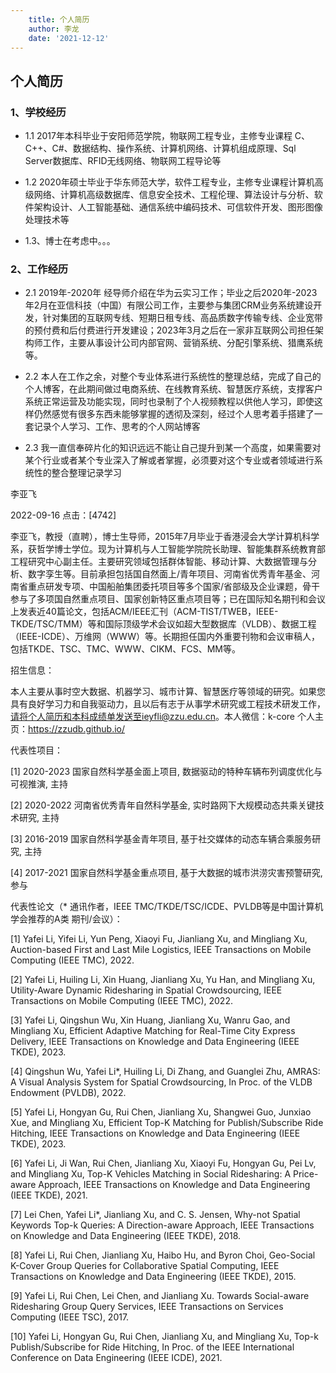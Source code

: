 ```yaml
---
    title: 个人简历
    author: 李龙
    date: '2021-12-12'
---
```

## 个人简历
### 1、学校经历
-  1.1  2017年本科毕业于安阳师范学院，物联网工程专业，主修专业课程 C、C++、C#、数据结构、操作系统、计算机网络、计算机组成原理、Sql Server数据库、RFID无线网络、物联网工程导论等



-  1.2  2020年硕士毕业于华东师范大学，软件工程专业，主修专业课程计算机高级网络、计算机高级数据库、信息安全技术、工程伦理、算法设计与分析、软件架构设计、人工智能基础、通信系统中编码技术、可信软件开发、图形图像处理技术等



-  1.3、博士在考虑中。。。


### 2、工作经历

- 2.1  2019年-2020年 经导师介绍在华为云实习工作；毕业之后2020年-2023年2月在亚信科技（中国）有限公司工作，主要参与集团CRM业务系统建设开发，针对集团的互联网专线、短期日租专线、高品质数字传输专线、企业宽带的预付费和后付费进行开发建设；2023年3月之后在一家非互联网公司担任架构师工作，主要从事设计公司内部官网、营销系统、分配引擎系统、猎鹰系统等。


- 2.2 本人在工作之余，对整个专业体系进行系统性的整理总结，完成了自己的个人博客，在此期间做过电商系统、在线教育系统、智慧医疗系统，支撑客户系统正常运营及功能实现，同时也录制了个人视频教程以供他人学习，即使这样仍然感觉有很多东西未能够掌握的透彻及深刻，经过个人思考着手搭建了一套记录个人学习、工作、思考的个人网站博客


- 2.3  我一直信奉碎片化的知识远远不能让自己提升到某一个高度，如果需要对某个行业或者某个专业深入了解或者掌握，必须要对这个专业或者领域进行系统性的整合整理记录学习








李亚飞​

2022-09-16   点击：[4742]





李亚飞，教授（直聘），博士生导师，2015年7月毕业于香港浸会大学计算机科学系，获哲学博士学位。现为计算机与人工智能学院院长助理、智能集群系统教育部工程研究中心副主任。主要研究领域包括群体智能、移动计算、大数据管理与分析、数字孪生等。目前承担包括国自然面上/青年项目、河南省优秀青年基金、河南省重点研发专项、中国船舶集团委托项目等多个国家/省部级及企业课题，骨干参与了多项国自然重点项目、国家创新特区重点项目等；已在国际知名期刊和会议上发表近40篇论文，包括ACM/IEEE汇刊（ACM-TIST/TWEB，IEEE-TKDE/TSC/TMM）等和国际顶级学术会议如超大型数据库（VLDB）、数据工程（IEEE-ICDE）、万维网（WWW）等。长期担任国内外重要刊物和会议审稿人，包括TKDE、TSC、TMC、WWW、CIKM、FCS、MM等。

招生信息：

本人主要从事时空大数据、机器学习、城市计算、智慧医疗等领域的研究。如果您具有良好学习力和自我驱动力，且以后有志于从事学术研究或工程技术研发工作，请将个人简历和本科成绩单发送至ieyfli@zzu.edu.cn。本人微信：k-core 个人主页：https://zzudb.github.io/



代表性项目：

[1] 2020-2023 国家自然科学基金面上项目, 数据驱动的特种车辆布列调度优化与可视推演, 主持

[2] 2020-2022 河南省优秀青年自然科学基金, 实时路网下大规模动态共乘关键技术研究, 主持

[3] 2016-2019 国家自然科学基金青年项目, 基于社交媒体的动态车辆合乘服务研究, 主持

[4] 2017-2021 国家自然科学基金重点项目, 基于大数据的城市洪涝灾害预警研究, 参与

代表性论文（* 通讯作者，IEEE TMC/TKDE/TSC/ICDE、PVLDB等是中国计算机学会推荐的A类 期刊/会议）：

[1] Yafei Li, Yifei Li, Yun Peng, Xiaoyi Fu, Jianliang Xu, and Mingliang Xu, Auction-based First and Last Mile Logistics, IEEE Transactions on Mobile Computing (IEEE TMC), 2022.

[2] Yafei Li, Huiling Li, Xin Huang, Jianliang Xu, Yu Han, and Mingliang Xu, Utility-Aware Dynamic Ridesharing in Spatial Crowdsourcing, IEEE Transactions on Mobile Computing (IEEE TMC), 2022.

[3] Yafei Li, Qingshun Wu, Xin Huang, Jianliang Xu, Wanru Gao, and Mingliang Xu, Efficient Adaptive Matching for Real-Time City Express Delivery, IEEE Transactions on Knowledge and Data Engineering (IEEE TKDE), 2023.

[4] Qingshun Wu, Yafei Li*, Huiling Li, Di Zhang, and Guanglei Zhu, AMRAS: A Visual Analysis System for Spatial Crowdsourcing, In Proc. of the VLDB Endowment (PVLDB), 2022.

[5] Yafei Li, Hongyan Gu, Rui Chen, Jianliang Xu, Shangwei Guo, Junxiao Xue, and Mingliang Xu, Efficient Top-K Matching for Publish/Subscribe Ride Hitching, IEEE Transactions on Knowledge and Data Engineering (IEEE TKDE), 2023.

[6] Yafei Li, Ji Wan, Rui Chen, Jianliang Xu, Xiaoyi Fu, Hongyan Gu, Pei Lv, and Mingliang Xu, Top-K Vehicles Matching in Social Ridesharing: A Price-aware Approach, IEEE Transactions on Knowledge and Data Engineering (IEEE TKDE), 2021.

[7] Lei Chen, Yafei Li*, Jianliang Xu, and C. S. Jensen, Why-not Spatial Keywords Top-k Queries: A Direction-aware Approach, IEEE Transactions on Knowledge and Data Engineering (IEEE TKDE), 2018.

[8] Yafei Li, Rui Chen, Jianliang Xu, Haibo Hu, and Byron Choi, Geo-Social K-Cover Group Queries for Collaborative Spatial Computing, IEEE Transactions on Knowledge and Data Engineering (IEEE TKDE), 2015.

[9] Yafei Li, Rui Chen, Lei Chen, and Jianliang Xu. Towards Social-aware Ridesharing Group Query Services, IEEE Transactions on Services Computing (IEEE TSC), 2017.

[10] Yafei Li, Hongyan Gu, Rui Chen, Jianliang Xu, and Mingliang Xu, Top-k Publish/Subscribe for Ride Hitching, In Proc. of the IEEE International Conference on Data Engineering (IEEE ICDE), 2021.





